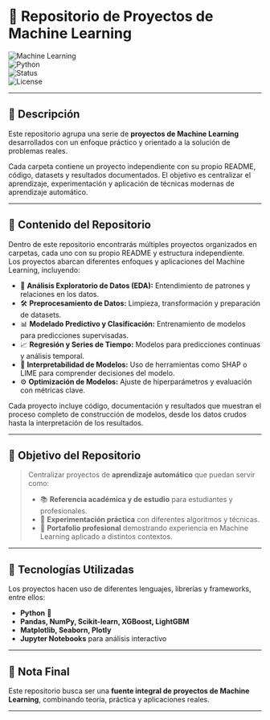# 🤖 Repositorio de Proyectos de Machine Learning  

![Machine Learning](https://img.shields.io/badge/Machine-Learning-orange)  
![Python](https://img.shields.io/badge/Python-3.10-blue)  
![Status](https://img.shields.io/badge/Status-Active-success)  
![License](https://img.shields.io/badge/License-MIT-lightgrey)  

---

## 📌 Descripción

Este repositorio agrupa una serie de **proyectos de Machine Learning** desarrollados con un enfoque práctico y orientado a la solución de problemas reales.  

Cada carpeta contiene un proyecto independiente con su propio README, código, datasets y resultados documentados. El objetivo es centralizar el aprendizaje, experimentación y aplicación de técnicas modernas de aprendizaje automático.  

---

## 📂 Contenido del Repositorio

Dentro de este repositorio encontrarás múltiples proyectos organizados en carpetas, cada uno con su propio README y estructura independiente.  
Los proyectos abarcan diferentes enfoques y aplicaciones del Machine Learning, incluyendo:

- 🔎 **Análisis Exploratorio de Datos (EDA):** Entendimiento de patrones y relaciones en los datos.  
- 🛠️ **Preprocesamiento de Datos:** Limpieza, transformación y preparación de datasets.  
- 📊 **Modelado Predictivo y Clasificación:** Entrenamiento de modelos para predicciones supervisadas.  
- 📈 **Regresión y Series de Tiempo:** Modelos para predicciones continuas y análisis temporal.  
- 🤝 **Interpretabilidad de Modelos:** Uso de herramientas como SHAP o LIME para comprender decisiones del modelo.  
- ⚙️ **Optimización de Modelos:** Ajuste de hiperparámetros y evaluación con métricas clave.  

Cada proyecto incluye código, documentación y resultados que muestran el proceso completo de construcción de modelos, desde los datos crudos hasta la interpretación de los resultados.

---

## 🎯 Objetivo del Repositorio

> Centralizar proyectos de **aprendizaje automático** que puedan servir como:
>
> - 📚 **Referencia académica y de estudio** para estudiantes y profesionales.  
> - 🧪 **Experimentación práctica** con diferentes algoritmos y técnicas.  
> - 💼 **Portafolio profesional** demostrando experiencia en Machine Learning aplicado a distintos contextos.  

---

## 🚀 Tecnologías Utilizadas

Los proyectos hacen uso de diferentes lenguajes, librerías y frameworks, entre ellos:

- **Python** 🐍  
- **Pandas, NumPy, Scikit-learn, XGBoost, LightGBM**  
- **Matplotlib, Seaborn, Plotly**  
- **Jupyter Notebooks** para análisis interactivo  

---

## 📌 Nota Final

Este repositorio busca ser una **fuente integral de proyectos de Machine Learning**, combinando teoría, práctica y aplicaciones reales.  

---


